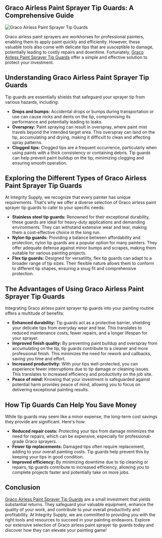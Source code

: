 ## Graco Airless Paint Sprayer Tip Guards: A Comprehensive Guide

![ Graco Airless Paint Sprayer Tip Guards](https://integritysupply.com/media/catalog/product/cache/42a8d44f0cb2f10b14ad56a85e352dc6/g/r/graco_17p573_zhoi2hikxumndcqj.jpeg)

Graco airless paint sprayers are workhorses for professional painters, enabling them to apply paint quickly and efficiently. However, these valuable tools also come with delicate tips that are susceptible to damage, potentially leading to costly repairs and downtime. Fortunately, [ Graco Airless Paint Sprayer Tip Guards](https://integritysupply.com/graco/airless-paint-sprayer-tip-guards.html) offer a simple and effective solution to protect your investment.

## Understanding Graco Airless Paint Sprayer Tip Guards

Tip guards are essentially shields that safeguard your sprayer tip from various hazards, including:

* **Drops and bumps:** Accidental drops or bumps during transportation or use can cause nicks and dents on the tip, compromising its performance and potentially leading to leaks.
* **Overspray:** Paint spraying can result in overspray, where paint mist travels beyond the intended target area. This overspray can land on the tip, accumulating and drying, making it difficult to clean and affecting spray patterns.
* **Clogged tips:** Clogged tips are a frequent occurrence, particularly when using paints with a thick consistency or containing debris. Tip guards can help prevent paint buildup on the tip, minimizing clogging and ensuring smooth operation.

## Exploring the Different Types of Graco Airless Paint Sprayer Tip Guards

At Integrity Supply, we recognize that every painter has unique requirements. That's why we offer a diverse selection of Graco airless paint sprayer tip guards to cater to your specific needs:

* **Stainless steel tip guards:** Renowned for their exceptional durability, these guards are ideal for heavy-duty applications and demanding environments. They can withstand extensive wear and tear, making them a cost-effective choice in the long run.
* **Nylon tip guards:** Providing a balance between affordability and protection, nylon tip guards are a popular option for many painters. They offer adequate defense against minor bumps and scrapes, making them suitable for various painting projects.
* **Flex tip guards:** Designed for versatility, flex tip guards can adapt to a broader range of tip sizes. Their flexible nature allows them to conform to different tip shapes, ensuring a snug fit and comprehensive protection.

## The Advantages of Using Graco Airless Paint Sprayer Tip Guards

Integrating Graco airless paint sprayer tip guards into your painting routine offers a multitude of benefits:

* **Enhanced durability:** Tip guards act as a protective barrier, shielding your delicate tips from everyday wear and tear. This translates to reduced maintenance costs, fewer repairs, and a longer lifespan for your sprayer.
* **Improved finish quality:** By preventing paint buildup and overspray from accumulating on the tip, tip guards contribute to a cleaner and more professional finish. This minimizes the need for rework and callbacks, saving you time and effort.
* **Increased productivity:** With your tips well-protected, you can experience fewer interruptions due to tip damage or cleaning issues. This translates to increased efficiency and productivity on the job site.
* **Peace of mind:** Knowing that your investment is safeguarded against potential harm provides peace of mind, allowing you to focus on delivering exceptional painting results.

## How Tip Guards Can Help You Save Money

While tip guards may seem like a minor expense, the long-term cost savings they provide are significant. Here's how:

* **Reduced repair costs:** Protecting your tips from damage minimizes the need for repairs, which can be expensive, especially for professional-grade Graco sprayers.
* **Fewer tip replacements:** Damaged tips often require replacement, adding to your overall painting costs. Tip guards help prevent this by keeping your tips in good condition.
* **Improved efficiency:** By minimizing downtime due to tip cleaning or repairs, tip guards contribute to increased efficiency, allowing you to complete projects faster and potentially take on more jobs.

## Conclusion

[ Graco Airless Paint Sprayer Tip Guards](https://integritysupply.com/graco/airless-paint-sprayer-tip-guards.html) are a small investment that yields substantial returns. They safeguard your valuable equipment, enhance the quality of your work, and contribute to your overall productivity and profitability. At Integrity Supply, we are committed to providing you with the right tools and resources to succeed in your painting endeavors. Explore our extensive selection of Graco airless paint sprayer tip guards today and discover how they can elevate your painting game!
